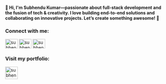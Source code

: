 #### 👋 Hi, I'm Subhendu Kumar—passionate about full-stack development and the fusion of tech & creativity. I love building end-to-end solutions and collaborating on innovative projects. Let’s create something awesome! 🚀

<h3 align="left">Connect with me:</h3>
<p align="left">
<a href="https://twitter.com/subhendu_330" target="blank"><img align="center" src="https://raw.githubusercontent.com/rahuldkjain/github-profile-readme-generator/master/src/images/icons/Social/twitter.svg" alt="subhendu_330" height="30" width="40" /></a>
<a href="https://linkedin.com/in/subhendu-kumar-dutta" target="blank"><img align="center" src="https://raw.githubusercontent.com/rahuldkjain/github-profile-readme-generator/master/src/images/icons/Social/linked-in-alt.svg" alt="subhendu-kumar-dutta" height="30" width="40" /></a>
<a href="https://github.com/Subhendu-Kumar" target="blank"><img align="center" src="https://raw.githubusercontent.com/rahuldkjain/github-profile-readme-generator/master/src/images/icons/Social/github.svg" alt="subhendu-kumar-dutta" height="30" width="40" /></a>
</p>

<h3 align="left">Visit my portfolio:</h3>
<a href="https://subhendu.me/portfolio" target="blank"><img align="center" src="https://raw.githubusercontent.com/Subhendu-Kumar/portfolio/refs/heads/main/public/logo1.png" alt="subhendu-kumar-dutta" height="40" width="40" /></a>
